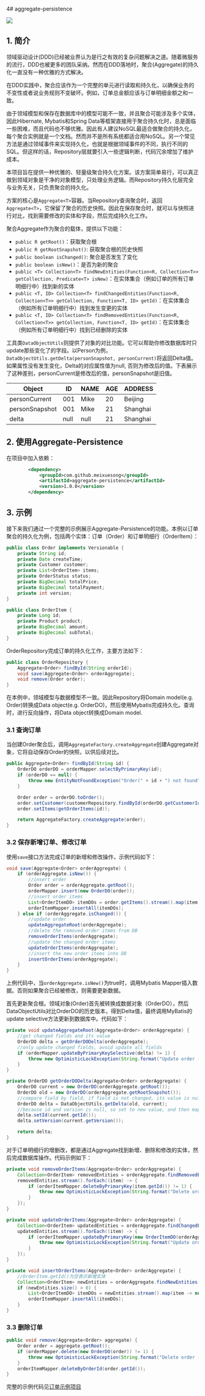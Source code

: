 4# aggregate-persistence

![](https://travis-ci.com/meixuesong/aggregate-persistence.svg?branch=master)

## 1. 简介
领域驱动设计(DDD)已经被业界认为是行之有效的复杂问题解决之道。随着微服务的流行，DDD也被更多的团队采纳。然而在DDD落地时，聚合(Aggregate)的持久化一直没有一种优雅的方式解决。

在DDD实践中，聚合应该作为一个完整的单元进行读取和持久化，以确保业务的不变性或者说业务规则不变破坏。例如，订单总金额应该与订单明细金额之和一致。

由于领域模型和保存在数据库中的模型可能不一致，并且聚合可能涉及多个实体，因此Hibernate, Mybatis和Spring Data等框架直接用于聚合持久化时，总是面临一些困难，而且代码也不够优雅。因此有人建议NoSQL最适合做聚合的持久化，每个聚合实例就是一个文档。然而并不是所有系统都适合用NoSQL。另一个常见方法是通过领域事件来实现持久化，也就是根据领域事件的不同，执行不同的SQL。但这样的话，Repository层就要引入一些逻辑判断，代码冗余增加了维护成本。

本项目旨在提供一种优雅的、轻量级聚合持久化方案。该方案简单易行，可以真正做到领域对象是干净的对象模型，只处理业务逻辑。而Repository持久化层完全与业务无关，只负责聚合的持久化。

方案的核心是`Aggregate<T>`容器。当Repository查询聚合时，返回`Aggregate<T>`，它保留了聚合的历史快照。因此在保存聚合时，就可以与快照进行对比，找到需要修改的实体和字段，然后完成持久化工作。

聚合Aggregate作为聚合的载体，提供以下功能：
* `public R getRoot()`：获取聚合根
* `public R getRootSnapshot()`: 获取聚合根的历史快照
* `public boolean isChanged()`: 聚合是否发生了变化
* `public boolean isNew()`：是否为新的聚合
* `public <T> Collection<T> findNewEntities(Function<R, Collection<T>> getCollection, Predicate<T> isNew)`：在实体集合（例如订单的所有订单明细行中）找到新的实体
* `public <T, ID> Collection<T> findChangedEntities(Function<R, Collection<T>> getCollection, Function<T, ID> getId)`：在实体集合（例如所有订单明细行中）找到发生变更的实体
* `public <T, ID> Collection<T> findRemovedEntities(Function<R, Collection<T>> getCollection, Function<T, ID> getId)`：在实体集合（例如所有订单明细行中）找到已经删除的实体

工具类`DataObjectUtils`则提供了对象的对比功能。它可以帮助你修改数据库时只update那些变化了的字段。以Person为例，`DataObjectUtils.getDelta(personSnapshot, personCurrent)`将返回Delta值。如果属性没有发生变化，Delta的对应属性值为null, 否则为修改后的值。下表展示了这种差别，personCurrent是修改后的值，personSnapshot是旧值。

 Object | ID | NAME | AGE | ADDRESS 
 ------------- |----|-----|-----|-----
 personCurrent | 001 | Mike | 20 | Beijing 
 personSnapshot | 001 | Mike | 21 | Shanghai 
 delta | null | null | 21 | Shanghai 

## 2. 使用Aggregate-Persistence

在项目中加入依赖：

```xml
        <dependency>
            <groupId>com.github.meixuesong</groupId>
            <artifactId>aggregate-persistence</artifactId>
            <version>1.0.0</version>
        </dependency>
```

## 3. 示例
接下来我们通过一个完整的示例展示Aggregate-Persistence的功能。本例以订单聚合的持久化为例，包括两个实体：订单（Order）和订单明细行（OrderItem）：

```java
public class Order implements Versionable {
    private String id;
    private Date createTime;
    private Customer customer;
    private List<OrderItem> items;
    private OrderStatus status;
    private BigDecimal totalPrice;
    private BigDecimal totalPayment;
    private int version;
}

public class OrderItem {
    private Long id;
    private Product product;
    private BigDecimal amount;
    private BigDecimal subTotal;
}
```

OrderRepository完成订单的持久化工作，主要方法如下：

```java
public class OrderRepository {
    Aggregate<Order> findById(String orderId);
    void save(Aggregate<Order> orderAggregate);
    void remove(Order order);
}
```

在本例中，领域模型与数据模型不一致。因此Repository将Domain model(e.g. Order)转换成Data object(e.g. OrderDO)，然后使用Mybatis完成持久化。查询时，进行反向操作，将Data object转换成Domain model.

### 3.1 查询订单
当创建Order聚合后，调用`AggregateFactory.createAggregate`创建Aggregate对象，它将自动保存Order的快照，以供后续对比。

```java
public Aggregate<Order> findById(String id) {
    OrderDO orderDO = orderMapper.selectByPrimaryKey(id);
    if (orderDO == null) {
        throw new EntityNotFoundException("Order(" + id + ") not found");
    }

    Order order = orderDO.toOrder();
    order.setCustomer(customerRepository.findById(orderDO.getCustomerId()));
    order.setItems(getOrderItems(id));

    return AggregateFactory.createAggregate(order);
}
```

### 3.2 保存新增订单、修改订单

使用`save`接口方法完成订单的新增和修改操作，示例代码如下：

```java
void save(Aggregate<Order> orderAggregate) {
    if (orderAggregate.isNew()) {
        //insert order
        Order order = orderAggregate.getRoot();
        orderMapper.insert(new OrderDO(order));
        //insert order items
        List<OrderItemDO> itemDOs = order.getItems().stream().map(item -> new OrderItemDO(order.getId(), item)).collect(Collectors.toList());
        orderItemMapper.insertAll(itemDOs);
    } else if (orderAggregate.isChanged()) {
        //update order 
        updateAggregateRoot(orderAggregate);
        //delete the removed order items from DB
        removeOrderItems(orderAggregate);
        //update the changed order items
        updateOrderItems(orderAggregate);
        //insert the new order items into DB
        insertOrderItems(orderAggregate);
    }
}
```

上例代码中，当`orderAggregate.isNew()`为true时，调用Mybatis Mapper插入数据。否则如果聚合已经被修改，则需要更新数据。

首先更新聚合根。领域对象(Order)首先被转换成数据对象（OrderDO），然后DataObjectUtils对比OrderDO的历史版本，得到Delta值，最终调用MyBatis的update selective方法更新到数据库中。代码如下：

```java
private void updateAggregateRoot(Aggregate<Order> orderAggregate) {
    //get changed fields and its value
    OrderDO delta = getOrderDODelta(orderAggregate);
    //only update changed fields, avoid update all fields
    if (orderMapper.updateByPrimaryKeySelective(delta) != 1) {
        throw new OptimisticLockException(String.format("Update order (%s) error, it’s not found or changed by another user", orderAggregate.getRoot().getId()));
    }
}

private OrderDO getOrderDODelta(Aggregate<Order> orderAggregate) {
    OrderDO current = new OrderDO(orderAggregate.getRoot());
    OrderDO old = new OrderDO(orderAggregate.getRootSnapshot());
    //compare field by field, if field is not changed, its value is null, otherwise its value is current new value
    OrderDO delta = DataObjectUtils.getDelta(old, current);
    //because id and version is null, so set to new value, and then mapper can update by id and version
    delta.setId(current.getId());
    delta.setVersion(current.getVersion());

    return delta;
}
```

对于订单明细行的增删改，都是通过Aggregate找到新增、删除和修改的实体，然后完成数据库操作。代码示例如下：

```java
private void removeOrderItems(Aggregate<Order> orderAggregate) {
    Collection<OrderItem> removedEntities = orderAggregate.findRemovedEntities(Order::getItems, OrderItem::getId);
    removedEntities.stream().forEach((item) -> {
        if (orderItemMapper.deleteByPrimaryKey(item.getId()) != 1) {
            throw new OptimisticLockException(String.format("Delete order item (%d) error, it's not found", item.getId()));
        }
    });
}

private void updateOrderItems(Aggregate<Order> orderAggregate) {
    Collection<OrderItem> updatedEntities = orderAggregate.findChangedEntities(Order::getItems, OrderItem::getId);
    updatedEntities.stream().forEach((item) -> {
        if (orderItemMapper.updateByPrimaryKey(new OrderItemDO(orderAggregate.getRoot().getId(), item)) != 1) {
            throw new OptimisticLockException(String.format("Update order item (%d) error, it’s not found", item.getId()));
        }
    });
}

private void insertOrderItems(Aggregate<Order> orderAggregate) {
    //OrderItem.getId()为空表示新增实体
    Collection<OrderItem> newEntities = orderAggregate.findNewEntities(Order::getItems, (item) -> item.getId() == null);
    if (newEntities.size() > 0) {
        List<OrderItemDO> itemDOs = newEntities.stream().map(item -> new OrderItemDO(orderAggregate.getRoot().getId(), item)).collect(Collectors.toList());
        orderItemMapper.insertAll(itemDOs);
    }
}
```

### 3.3 删除订单

```java
public void remove(Aggregate<Order> aggregate) {
    Order order = aggregate.getRoot();
    if (orderMapper.delete(new OrderDO(order)) != 1) {
        throw new OptimisticLockException(String.format("Delete order (%s) error, it's not found or changed by another user", order.getId()));
    }
    orderItemMapper.deleteByOrderId(order.getId());
}
```

完整的示例代码见[订单示例项目](https://github.com/meixuesong/aggregate-persistence-sample)

